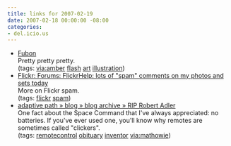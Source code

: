 ```yaml
---
title: links for 2007-02-19
date: 2007-02-18 00:00:00 -08:00
categories:
- del.icio.us
---
```


<ul class="delicious">
	<li>
		<div class="delicious-link"><a href="http://fubon.co.uk/">Fubon</a></div>
		<div class="delicious-extended">Pretty pretty pretty.</div>
		<div class="delicious-tags">(tags: <a href="http://del.icio.us/torrez/via:amber">via:amber</a> <a href="http://del.icio.us/torrez/flash">flash</a> <a href="http://del.icio.us/torrez/art">art</a> <a href="http://del.icio.us/torrez/illustration">illustration</a>)</div>
	</li>
	<li>
		<div class="delicious-link"><a href="http://www.flickr.com/forums/help/33627/">Flickr: Forums: FlickrHelp: lots of "spam" comments on my photos and sets today</a></div>
		<div class="delicious-extended">More on Flickr spam.</div>
		<div class="delicious-tags">(tags: <a href="http://del.icio.us/torrez/flickr">flickr</a> <a href="http://del.icio.us/torrez/spam">spam</a>)</div>
	</li>
	<li>
		<div class="delicious-link"><a href="http://www.adaptivepath.com/blog/2007/02/17/rip-robert-adler/">adaptive path » blog » blog archive » RIP Robert Adler</a></div>
		<div class="delicious-extended">One fact about the Space Command that I've always appreciated: no batteries. If you've ever used one, you'll know why remotes are sometimes called "clickers".</div>
		<div class="delicious-tags">(tags: <a href="http://del.icio.us/torrez/remotecontrol">remotecontrol</a> <a href="http://del.icio.us/torrez/obituary">obituary</a> <a href="http://del.icio.us/torrez/inventor">inventor</a> <a href="http://del.icio.us/torrez/via:mathowie">via:mathowie</a>)</div>
	</li>
</ul>

